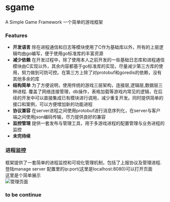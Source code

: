# sgame
A Simple Game Framework  一个简单的游戏框架  

### Features
* **开发语言** 除在进程通信和日志等模块使用了C作为基础库以外，所有的上层逻辑均由go编写，便于使用go标准库的丰富资源
* **减少依赖** 在开发过程中，除了使用本人之前开发的一些基础日志库和进程通信模块由C实现以外，其余内容都基于go标准库的实现，尽量减少第三方库的使用，努力做到可防可控。在第三方上除了对protobuf和goredis的依赖，没有其他多余的库
* **结构简单** 为了方便说明，使用传统的游戏三层架构，连接层,逻辑层,数据层三种进程. 覆盖了网络连接管理，db操作，表格加载等游戏内常见的逻辑，在后续的开发中可以直接集成已有模块进行调用，减少重复开发。同时提供简单的接口和案例，可以方便增加新的功能进程
* **协议兼容** 在server进程之间使用protobuf进行消息序列化，在server与客户端之间使用json编码传输，尽力提供良好的兼容
* **监控管理** 提供一套发布与管理工具，用于多游戏进程的配置管理与业务进程的监控 
* **未完待续**


### 进程监控
框架提供了一套简单的进程监控和可视化管理机制，包括了上报协议及管理进程.登陆manage server 配置里的ip:port(这里是localhost:8080)可以打开页面  
这里是个简单展示  
![管理页面](https://github.com/nmsoccer/sgame/blob/master/pic/manage.png)
### to be continue
